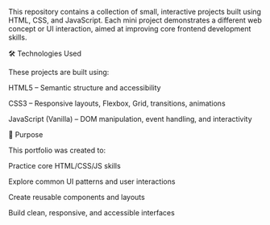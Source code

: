 This repository contains a collection of small, interactive projects built using HTML, CSS, and JavaScript. Each mini project demonstrates a different web concept or UI interaction, aimed at improving core frontend development skills.

🛠️ Technologies Used

These projects are built using:

HTML5 – Semantic structure and accessibility

CSS3 – Responsive layouts, Flexbox, Grid, transitions, animations

JavaScript (Vanilla) – DOM manipulation, event handling, and interactivity


🎯 Purpose

This portfolio was created to:

Practice core HTML/CSS/JS skills

Explore common UI patterns and user interactions

Create reusable components and layouts

Build clean, responsive, and accessible interfaces